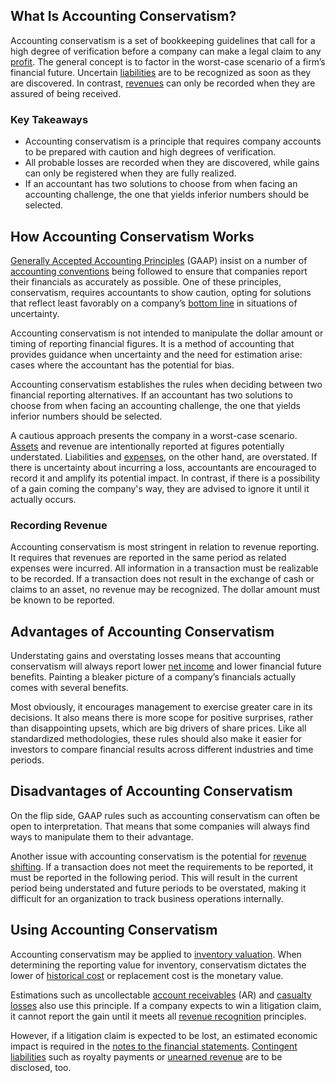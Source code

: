 ## What Is Accounting Conservatism?

Accounting conservatism is a set of bookkeeping guidelines that call for a high degree of verification before a company can make a legal claim to any [profit](https://www.investopedia.com/terms/p/profit.asp). The general concept is to factor in the worst-case scenario of a firm’s financial future. Uncertain [liabilities](https://www.investopedia.com/terms/l/liability.asp) are to be recognized as soon as they are discovered. In contrast, [revenues](https://www.investopedia.com/terms/r/revenue.asp) can only be recorded when they are assured of being received.

### Key Takeaways

-   Accounting conservatism is a principle that requires company accounts to be prepared with caution and high degrees of verification.
-   All probable losses are recorded when they are discovered, while gains can only be registered when they are fully realized.
-   If an accountant has two solutions to choose from when facing an accounting challenge, the one that yields inferior numbers should be selected.

## How Accounting Conservatism Works

[Generally Accepted Accounting Principles](https://www.investopedia.com/terms/g/gaap.asp) (GAAP) insist on a number of [accounting conventions](https://www.investopedia.com/terms/a/accounting-convention.asp) being followed to ensure that companies report their financials as accurately as possible. One of these principles, conservatism, requires accountants to show caution, opting for solutions that reflect least favorably on a company’s [bottom line](https://www.investopedia.com/terms/b/bottomline.asp) in situations of uncertainty.

Accounting conservatism is not intended to manipulate the dollar amount or timing of reporting financial figures. It is a method of accounting that provides guidance when uncertainty and the need for estimation arise: cases where the accountant has the potential for bias.

Accounting conservatism establishes the rules when deciding between two financial reporting alternatives. If an accountant has two solutions to choose from when facing an accounting challenge, the one that yields inferior numbers should be selected.

A cautious approach presents the company in a worst-case scenario. [Assets](https://www.investopedia.com/terms/a/asset.asp) and revenue are intentionally reported at figures potentially understated. Liabilities and [expenses](https://www.investopedia.com/terms/e/expense.asp), on the other hand, are overstated. If there is uncertainty about incurring a loss, accountants are encouraged to record it and amplify its potential impact. In contrast, if there is a possibility of a gain coming the company's way, they are advised to ignore it until it actually occurs.

### Recording Revenue

Accounting conservatism is most stringent in relation to revenue reporting. It requires that revenues are reported in the same period as related expenses were incurred. All information in a transaction must be realizable to be recorded. If a transaction does not result in the exchange of cash or claims to an asset, no revenue may be recognized. The dollar amount must be known to be reported.

## Advantages of Accounting Conservatism

Understating gains and overstating losses means that accounting conservatism will always report lower [net income](https://www.investopedia.com/terms/n/netincome.asp) and lower financial future benefits. Painting a bleaker picture of a company’s financials actually comes with several benefits.

Most obviously, it encourages management to exercise greater care in its decisions. It also means there is more scope for positive surprises, rather than disappointing upsets, which are big drivers of share prices. Like all standardized methodologies, these rules should also make it easier for investors to compare financial results across different industries and time periods.

## Disadvantages of Accounting Conservatism

On the flip side, GAAP rules such as accounting conservatism can often be open to interpretation. That means that some companies will always find ways to manipulate them to their advantage.

Another issue with accounting conservatism is the potential for [revenue shifting](https://www.investopedia.com/terms/i/incomeshifting.asp). If a transaction does not meet the requirements to be reported, it must be reported in the following period. This will result in the current period being understated and future periods to be overstated, making it difficult for an organization to track business operations internally. 

## Using Accounting Conservatism

Accounting conservatism may be applied to [inventory valuation](https://www.investopedia.com/articles/02/060502.asp). When determining the reporting value for inventory, conservatism dictates the lower of [historical cost](https://www.investopedia.com/terms/h/historical-cost.asp) or replacement cost is the monetary value.

Estimations such as uncollectable [account receivables](https://www.investopedia.com/terms/a/accountsreceivable.asp) (AR) and [casualty losses](https://www.investopedia.com/terms/c/casualty-loss.asp) also use this principle. If a company expects to win a litigation claim, it cannot report the gain until it meets all [revenue recognition](https://www.investopedia.com/terms/r/revenuerecognition.asp) principles.

However, if a litigation claim is expected to be lost, an estimated economic impact is required in the [notes to the financial statements](https://www.investopedia.com/terms/f/footnote.asp). [Contingent liabilities](https://www.investopedia.com/terms/c/contingentliability.asp) such as royalty payments or [unearned revenue](https://www.investopedia.com/terms/u/unearnedrevenue.asp) are to be disclosed, too.